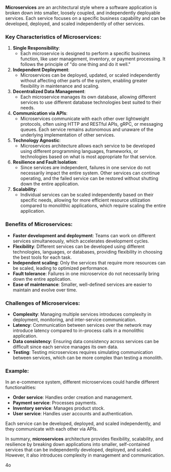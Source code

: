 **Microservices** are an architectural style where a software application is broken down into smaller, loosely coupled, and independently deployable services. Each service focuses on a specific business capability and can be developed, deployed, and scaled independently of other services.

### Key Characteristics of Microservices:

1. **Single Responsibility**:
    - Each microservice is designed to perform a specific business function, like user management, inventory, or payment processing. It follows the principle of "do one thing and do it well."
2. **Independent Deployment**:
    - Microservices can be deployed, updated, or scaled independently without affecting other parts of the system, enabling greater flexibility in maintenance and scaling.
3. **Decentralized Data Management**:
    - Each microservice manages its own database, allowing different services to use different database technologies best suited to their needs.
4. **Communication via APIs**:
    - Microservices communicate with each other over lightweight protocols, often using HTTP and RESTful APIs, gRPC, or messaging queues. Each service remains autonomous and unaware of the underlying implementation of other services.
5. **Technology Agnostic**:
    - Microservices architecture allows each service to be developed using different programming languages, frameworks, or technologies based on what is most appropriate for that service.
6. **Resilience and Fault Isolation**:
    - Since services are independent, failures in one service do not necessarily impact the entire system. Other services can continue operating, and the failed service can be restored without shutting down the entire application.
7. **Scalability**:
    - Individual services can be scaled independently based on their specific needs, allowing for more efficient resource utilization compared to monolithic applications, which require scaling the entire application.

### Benefits of Microservices:

- **Faster development and deployment**: Teams can work on different services simultaneously, which accelerates development cycles.
- **Flexibility**: Different services can be developed using different technologies, languages, or databases, providing flexibility in choosing the best tools for each task.
- **Independent scaling**: Only the services that require more resources can be scaled, leading to optimized performance.
- **Fault tolerance**: Failures in one microservice do not necessarily bring down the entire application.
- **Ease of maintenance**: Smaller, well-defined services are easier to maintain and evolve over time.

### Challenges of Microservices:

- **Complexity**: Managing multiple services introduces complexity in deployment, monitoring, and inter-service communication.
- **Latency**: Communication between services over the network may introduce latency compared to in-process calls in a monolithic application.
- **Data consistency**: Ensuring data consistency across services can be difficult since each service manages its own data.
- **Testing**: Testing microservices requires simulating communication between services, which can be more complex than testing a monolith.

### Example:

In an e-commerce system, different microservices could handle different functionalities:

- **Order service**: Handles order creation and management.
- **Payment service**: Processes payments.
- **Inventory service**: Manages product stock.
- **User service**: Handles user accounts and authentication.

Each service can be developed, deployed, and scaled independently, and they communicate with each other via APIs.

In summary, **microservices** architecture provides flexibility, scalability, and resilience by breaking down applications into smaller, self-contained services that can be independently developed, deployed, and scaled. However, it also introduces complexity in management and communication.

4o